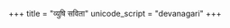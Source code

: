+++
title = "व्युषि सविता"
unicode_script = "devanagari"
+++

<div class="js_include" url="/vedAH/sAma/jaiminIyam/brAhmaNam/jaiminiya-upaniShad-brAhmaNam/04/05"  newLevelForH1="2" includeTitle="false"> </div>  


